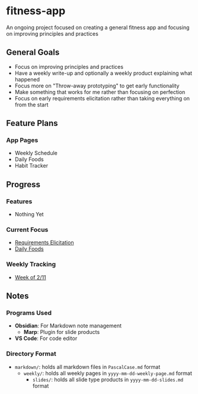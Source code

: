 # fitness-app
An ongoing project focused on creating a general fitness app and focusing on improving principles and practices

## General Goals
- Focus on improving principles and practices
- Have a weekly write-up and optionally a weekly product explaining what happened
- Focus more on "Throw-away prototyping" to get early functionality
- Make something that works for me rather than focusing on perfection
- Focus on early requirements elicitation rather than taking everything on from the start

## Feature Plans
### App Pages
- Weekly Schedule
- Daily Foods
- Habit Tracker

## Progress

### Features
- Nothing Yet

### Current Focus
- [Requirements Elicitation](markdown/RequirementsElicitation.md)
- [Daily Foods](markdown/DailyFoodsIndex.md)

### Weekly Tracking
- [Week of 2/11](markdown/weekly/2024-02-11-weekly-page.md)

## Notes
### Programs Used
- **Obsidian**: For Markdown note management
	- **Marp**: Plugin for slide products
- **VS Code**: For code editor
### Directory Format
- `markdown/`: holds all markdown files in `PascalCase.md` format
	- `weekly/`: holds all weekly pages in `yyyy-mm-dd-weekly-page.md` format
		- `slides/`: holds all slide type products in `yyyy-mm-dd-slides.md` format 